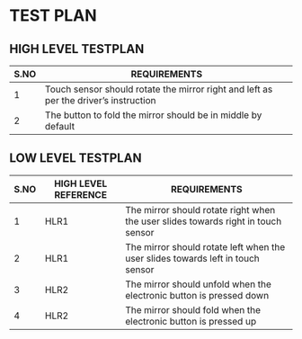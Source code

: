 # TEST PLAN

## HIGH LEVEL TESTPLAN
|S.NO|REQUIREMENTS|
|----|------------|
|1|Touch sensor should rotate the mirror right and left as per the driver’s instruction|
|2|The button to fold the mirror should be in middle by default| 

## LOW LEVEL TESTPLAN
|S.NO|HIGH LEVEL REFERENCE|REQUIREMENTS|
|----|--------------------|------------|
|1|HLR1|The mirror should rotate right when the user slides towards right in touch sensor|
|2|HLR1|The mirror should rotate left when the user slides towards left in touch sensor|
|3|HLR2|The mirror should unfold when the electronic button is pressed down|
|4|HLR2|The mirror should fold when the electronic button is pressed up|

